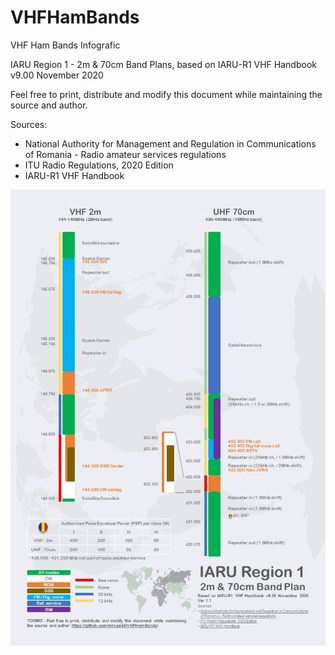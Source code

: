 # VHFHamBands
VHF Ham Bands Infografic

IARU Region 1 - 2m & 70cm Band Plans, based on IARU-R1 VHF Handbook v9.00 November 2020

Feel free to print, distribute and modify this document while maintaining the source and author.

Sources:
- National Authority for Management and Regulation in Communications of Romania - Radio amateur services regulations
- ITU Radio Regulations, 2020 Edition
- IARU-R1 VHF Handbook

![Alt text](Ham_Bands_chart.jpg)

